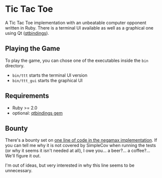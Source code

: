# Tic Tac Toe

A Tic Tac Toe implementation with an unbeatable computer opponent written in Ruby.
There is a terminal UI available as well as a graphical one using Qt ([qtbindings](https://github.com/ryanmelt/qtbindings/)).

## Playing the Game
To play the game, you can chose one of the executables inside the `bin` directory.

- `bin/ttt` starts the terminal UI version
- `bin/ttt_gui` starts the graphical UI


## Requirements
* Ruby >= 2.0
* optional: [qtbindings gem](https://github.com/ryanmelt/qtbindings/)

## Bounty
There's a bounty set on [one line of code in the negamax implementation](https://github.com/christophgockel/tictactoe-ruby/blob/master/lib/computer_player.rb#L77). If you can tell me why it is not covered by SimpleCov when running the tests (or why it seems it isn't needed at all), I owe you... a beer?... a coffee?... We'll figure it out.

I'm out of ideas, but very interested in why this line seems to be unnecessary.


